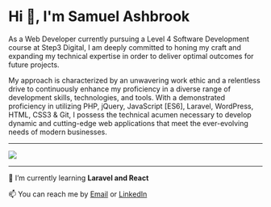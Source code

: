 <h1>Hi 👋, I'm Samuel Ashbrook</h1>
<p>As a Web Developer currently pursuing a Level 4 Software Development course at Step3 Digital, I am deeply committed to honing my craft and expanding my technical expertise in order to deliver optimal outcomes for future projects.

My approach is characterized by an unwavering work ethic and a relentless drive to continuously enhance my proficiency in a diverse range of development skills, technologies, and tools. With a demonstrated proficiency in utilizing PHP, jQuery, JavaScript [ES6], Laravel, WordPress, HTML, CSS3 & Git, I possess the technical acumen necessary to develop dynamic and cutting-edge web applications that meet the ever-evolving needs of modern businesses.</p>

---

<p><img src="https://github-readme-stats-sigma-five.vercel.app/api?username=samuelashbrook&show_icons=true&theme=dark&count_private=true"></p>

---

🌱 I’m currently learning **Laravel and React**

📫 You can reach me by <a href= "mailto:info@samuelashbrook.com">Email</a> or <a href= "https://www.linkedin.com/in/samuelashbrook/">LinkedIn</a>

<!--
**SamuelAshbrook/SamuelAshbrook** is a ✨ _special_ ✨ repository because its `README.md` (this file) appears on your GitHub profile.

Here are some ideas to get you started:

- 🔭 I’m currently working on ...
- 🌱 I’m currently learning ...
- 👯 I’m looking to collaborate on ...
- 🤔 I’m looking for help with ...
- 💬 Ask me about ...
- 📫 How to reach me: ...
- 😄 Pronouns: ...
- ⚡ Fun fact: ...
-->
